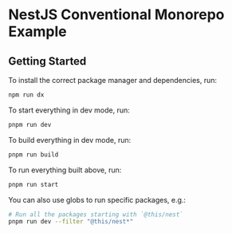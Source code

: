 # NestJS Conventional Monorepo Example

## Getting Started

To install the correct package manager and dependencies, run:

```sh
npm run dx
```

To start everything in dev mode, run:

```sh
pnpm run dev
```

To build everything in dev mode, run:

```sh
pnpm run build
```

To run everything built above, run:

```sh
pnpm run start
```

You can also use globs to run specific packages, e.g.:

```sh
# Run all the packages starting with `@this/nest`
pnpm run dev --filter "@this/nest*"
```
